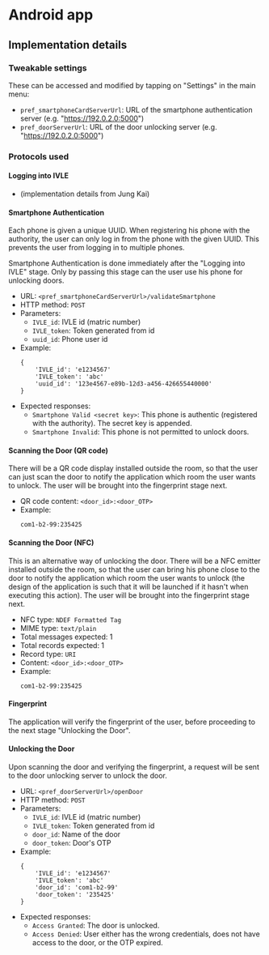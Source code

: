 # Android app

## Implementation details

### Tweakable settings
These can be accessed and modified by tapping on "Settings" in the main menu:

* `pref_smartphoneCardServerUrl`: URL of the smartphone authentication server (e.g. "https://192.0.2.0:5000")
* `pref_doorServerUrl`: URL of the door unlocking server (e.g. "https://192.0.2.0:5000")

### Protocols used

#### Logging into IVLE

* (implementation details from Jung Kai)

#### Smartphone Authentication

Each phone is given a unique UUID. When registering his phone with the authority, the user can only log in from the phone with the given UUID. This prevents the user from logging in to multiple phones.

Smartphone Authentication is done immediately after the "Logging into IVLE" stage. Only by passing this stage can the user use his phone for unlocking doors.

* URL: `<pref_smartphoneCardServerUrl>/validateSmartphone`
* HTTP method: `POST`
* Parameters:
    * `IVLE_id`: IVLE id (matric number)
    * `IVLE_token`: Token generated from id
    * `uuid_id`: Phone user id
* Example:
    ```
    {
        'IVLE_id': 'e1234567'
        'IVLE_token': 'abc'
        'uuid_id': '123e4567-e89b-12d3-a456-426655440000'
    }
    ```
* Expected responses:
    * `Smartphone Valid <secret key>`: This phone is authentic (registered with the authority). The secret key is appended.
    * `Smartphone Invalid`: This phone is not permitted to unlock doors.

#### Scanning the Door (QR code)

There will be a QR code display installed outside the room, so that the user can just scan the door to notify the application which room the user wants to unlock. The user will be brought into the fingerprint stage next.

* QR code content: `<door_id>:<door_OTP>`
* Example:
    ```
    com1-b2-99:235425
    ```

#### Scanning the Door (NFC)

This is an alternative way of unlocking the door. There will be a NFC emitter installed outside the room, so that the user can bring his phone close to the door to notify the application which room the user wants to unlock (the design of the application is such that it will be launched if it hasn't when executing this action). The user will be brought into the fingerprint stage next.

* NFC type: `NDEF Formatted Tag`
* MIME type: `text/plain`
* Total messages expected: 1
* Total records expected: 1
* Record type: `URI`
* Content: `<door_id>:<door_OTP>`
* Example:
    ```
    com1-b2-99:235425
    ```

#### Fingerprint

The application will verify the fingerprint of the user, before proceeding to the next stage "Unlocking the Door".

#### Unlocking the Door

Upon scanning the door and verifying the fingerprint, a request will be sent to the door unlocking server to unlock the door.

* URL: `<pref_doorServerUrl>/openDoor`
* HTTP method: `POST`
* Parameters:
    * `IVLE_id`: IVLE id (matric number)
    * `IVLE_token`: Token generated from id
    * `door_id`: Name of the door
    * `door_token`: Door's OTP
* Example:
    ```
    {
        'IVLE_id': 'e1234567'
        'IVLE_token': 'abc'
        'door_id': 'com1-b2-99'
        'door_token': '235425'
    }
    ```
* Expected responses:
    * `Access Granted`: The door is unlocked.
    * `Access Denied`: User either has the wrong credentials, does not have access to the door, or the OTP expired.
